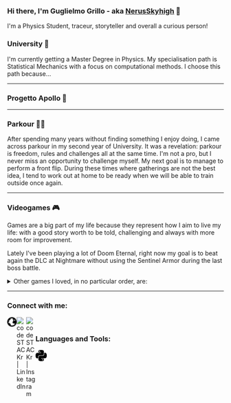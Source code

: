### Hi there, I'm Guglielmo Grillo - aka [NerusSkyhigh][website] 👋


<!-- [![Website](https://img.shields.io/website?label=codeSTACKr.com&style=for-the-badge&url=https%3A%2F%2Fcodestackr.com)](https://codestackr.com)

[![Twitter Follow](https://img.shields.io/twitter/follow/codeSTACKr?color=1DA1F2&logo=twitter&style=for-the-badge)](https://twitter.com/intent/follow?original_referer=https%3A%2F%2Fgithub.com%2FcodeSTACKr&screen_name=codeSTACKr) -->

I'm a Physics Student, traceur, storyteller and overall a curious person!

<!--
- 🔭 I just launched my first course: [Become A VS Code SuperHero!][course]!
- 🌱 I’m currently learning everything 🤣
- 👯 I’m looking to collaborate with other content creators
- 🥅 2020 Goals: Contribute more to Open Source projects
- ⚡ Fun fact: I love to draw and play guitar / drums
-->

### University 📖
I'm currently getting a Master Degree in Physics. My specialisation path is Statistical Mechanics with a focus on computational methods. I choose this path because...

---

### Progetto Apollo 🚀

---

### Parkour 🏃🔥
After spending many years without finding something I enjoy doing, I came across parkour in my second year of University. It was a revelation: parkour is freedom, rules and challenges all at the same time. I'm not a pro, but I never miss an opportunity to challenge myself. My next goal is to manage to perform a front flip. During these times where gatherings are not the best idea, I tend to work out at home to be ready when we will be able to train outside once again.

---

### Videogames 🎮
Games are a big part of my life because they represent how I aim to live my life: with a good story worth to be told, challenging and always with more room for improvement.

Lately I've been playing a lot of Doom Eternal, right now my goal is to beat again the DLC at Nightmare without using the Sentinel Armor during the last boss battle.

<details>
  <summary>Other games I loved, in no particular order, are:</summary>
  <img alt="Hollow Knight" width="184px" height="69px" src="assets/games/hollowknight.jpg" />
  <img alt="Sekiro™: Shadows Die Twice" width="184px" height="69px" src="assets/games/sekiro.jpg" />
  <img alt="Celeste" width="184px" height="69px" src="assets/games/celeste.jpg" />
  <img alt="Dark Souls" width="184px" height="69px" src="assets/games/darksouls.jpg" />
  <img alt="Portal 1&2" width="184px" height="69px" src="assets/games/portal2.jpg" />
  <img alt="Half Life Series" width="184px" height="69px" src="assets/games/hl2.jpg" />
</details>

---


### Connect with me:

[<img align="left" alt="." width="22px" src="https://raw.githubusercontent.com/iconic/open-iconic/master/svg/globe.svg" />][website]
[<img align="left" alt="codeSTACKr | LinkedIn" width="22px" src="https://cdn.jsdelivr.net/npm/simple-icons@v3/icons/linkedin.svg" />][linkedin]
[<img align="left" alt="codeSTACKr | Instagram" width="22px" src="https://cdn.jsdelivr.net/npm/simple-icons@v3/icons/instagram.svg" />][instagram]

<br />

### Languages and Tools:

[<img align="left" alt="Visual Studio Code" width="26px" src="assets/icons/python.svg" />][website]

<!-- https://simpleicons.org/ -->


[website]: .
[instagram]: https://www.instagram.com/_sir_gg_/
[linkedin]: https://www.linkedin.com/in/guglielmo-grillo/
